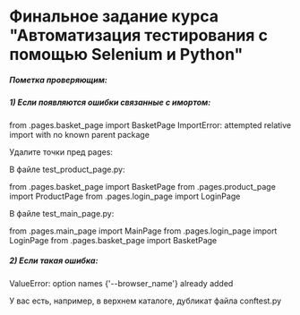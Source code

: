 # Финальное задание курса "Автоматизация тестирования с помощью Selenium и Python"

##### Пометка проверяющим:
##### 1) Если появляются ошибки связанные с имортом:
 from .pages.basket_page import BasketPage
ImportError: attempted relative import with no known parent package

Удалите точки пред pages:

В файле test_product_page.py:

from .pages.basket_page import BasketPage
from .pages.product_page import ProductPage
from .pages.login_page import LoginPage

В файле test_main_page.py:

from .pages.main_page import MainPage
from .pages.login_page import LoginPage
from .pages.basket_page import BasketPage

##### 2) Если такая ошибка:
ValueError: option names {'--browser_name'} already added

У вас есть, например, в верхнем каталоге, дубликат файла conftest.py

